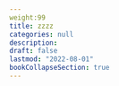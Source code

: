 ```yaml
---
weight:99
title: zzzz
categories: null
description: 
draft: false
lastmod: "2022-08-01"
bookCollapseSection: true
---
```



